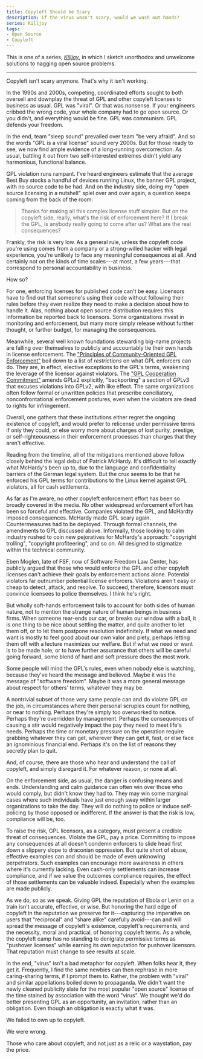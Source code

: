 ```yaml
---
title: Copyleft Should be Scary
description: if the virus wasn't scary, would we wash out hands?
series: Killjoy
tags:
- Open Source
- Copyleft
---
```


This is one of a series, [_Killjoy_](/series/Killjoy.html), in which I sketch unorthodox and unwelcome solutions to nagging open source problems.

---

Copyleft isn't scary anymore.  That's why it isn't working.

In the 1990s and 2000s, competing, coordinated efforts sought to both oversell and downplay the threat of GPL and other copyleft licenses to business as usual.  GPL was "viral".   Or that was nonsense.  If your engineers cribbed the wrong code, your whole company had to go open source.   Or you didn't, and everything would be fine.  GPL was communism.  GPL defends your freedom.

In the end, team "sleep sound" prevailed over team "be very afraid".  And so the words "GPL is a viral license" sound very 2000s.  But for those ready to see, we now find ample evidence of a long-running overcorrection.  As usual, battling it out from two self-interested extremes didn't yield any harmonious, functional balance.

GPL violation runs rampant.  I've heard engineers estimate that the average Best Buy stocks a handful of devices running Linux, the banner GPL project, with no source code to be had.  And on the industry side, doing my "open source licensing in a nutshell" spiel over and over again, a question keeps coming from the back of the room:

> Thanks for making all this complex license stuff simpler.  But on the copyleft side, really, what's the risk of enforcement here?  If I break the GPL, is anybody really going to come after us?  What are the real consequences?

Frankly, the risk is very low.  As a general rule, unless the copyleft code you're using comes from a company or a strong-willed hacker with legal experience, you're unlikely to face any meaningful consequences at all.  And certainly not on the kinds of time scales---at most, a few years---that correspond to personal accountability in business.

How so?

For one, enforcing licenses for published code can't be easy.  Licensors have to find out that someone's using their code without following their rules before they even realize they need to make a decision about how to handle it.  Alas, nothing about open source distribution requires this information be reported back to licensors.  Some organizations invest in monitoring and enforcement, but many more simply release without further thought, or further budget, for managing the consequences.

Meanwhile, several well known foundations stewarding big-name projects are falling over themselves to publicly and accountably tie their own hands in license enforcement.  The ["Principles of Community-Oriented GPL Enforcement"](https://sfconservancy.org/copyleft-compliance/principles.html) boil down to a list of _restrictions_ on what GPL enforcers can do.  They are, in effect, elective exceptions to the GPL's terms, weakening the leverage of the licensor against violators.  The ["GPL Cooperation Commitment"](https://gplcc.github.io/gplcc/) amends GPLv2 explicitly, "backporting" a section of GPLv3 that excuses violations into GPLv2, with like effect.  The same organizations often follow formal or unwritten policies that prescribe conciliatory, nonconfrontational enforcement postures, even when the violators are dead to rights for infringement.

Overall, one gathers that these institutions either regret the ongoing existence of copyleft, and would prefer to relicense under permissive terms if only they could, or else worry more about charges of lost purity, prestige, or self-righteousness in their enforcement processes than charges that they aren't effective.

Reading from the timeline, all of the mitigations mentioned above follow closely behind the legal debut of Patrick McHardy.  It's difficult to tell exactly what McHardy's been up to, due to the language and confidentiality barriers of the German legal system.  But the crux seems to be that he enforced his GPL terms for contributions to the Linux kernel against GPL violators, all for cash settlements.

As far as I'm aware, no other copyleft enforcement effort has been so broadly covered in the media.  No other widespread enforcement effort has been so forceful and effective.  Companies violated the GPL, and McHardty imposed consequences.  McHardy made GPL scary again.  Countermeasures had to be deployed.  Through formal channels, the amendments to GPL discussed above.  Informally, those looking to calm industry rushed to coin new pejoratives for McHardy's approach: "copyright trolling", "copyright profiteering", and so on.  All designed to stigmatize within the technical community.

Eben Moglen, late of FSF, now of Software Freedom Law Center, has publicly argued that those who would enforce the GPL and other copyleft licenses can't achieve their goals by enforcement actions alone.  Potential violators far outnumber potential license enforcers.  Violations aren't easy or cheap to detect, attack, and resolve.  To succeed, therefore, licensors must convince licensees to police themselves.  I think he's right.

But wholly soft-hands enforcement fails to account for both sides of human nature, not to mention the strange nature of human beings in business firms.  When someone rear-ends our car, or breaks our window with a ball, it is one thing to be nice about settling the matter, and quite another to let them off, or to let them postpone resolution indefinitely.  If what we need and want is mostly to feel good about our own valor and piety, perhaps letting them off with a lecture maximizes our welfare.  But if what we need or want is to be made hole, or to have further assurance that others will be careful going forward, some blend of hard and soft pressure does the most work.

Some people will mind the GPL's rules, even when nobody else is watching, because they've heard the message and believed.  Maybe it was the message of "software freedom".  Maybe it was a more general message about respect for others' terms, whatever they may be.

A nontrivial subset of those very same people can and do violate GPL on the job, in circumstances where their personal scruples count for nothing, or near to nothing.  Perhaps they're simply too overworked to notice.  Perhaps they're overridden by management.  Perhaps the consequences of causing a stir would negatively impact the pay they need to meet life's needs.  Perhaps the time or monetary pressure on the operation require grabbing whatever they can get, wherever they can get it, fast, or else face an ignominious financial end.  Perhaps it's on the list of reasons they secretly plan to quit.

And, of course, there are those who hear and understand the call of copyleft, and simply disregard it.  For whatever reason, or none at all.

On the enforcement side, as usual, the danger is confusing means and ends.  Understanding and calm guidance can often win over those who would comply, but didn't know they had to.  They may win some marginal cases where such individuals have just enough sway within larger organizations to take the day.  They will do nothing to police or induce self-policing by those opposed or indifferent.  If the answer is that the risk is low, compliance will be, too.

To raise the risk, GPL licensors, as a category, must present a credible threat of consequences.  Violate the GPL, pay a price.  Committing to impose any consequences at all doesn't condemn enforcers to slide head first down a slippery slope to draconian oppression.  But quite short of abuse, effective examples can and should be made of even unknowing perpetrators.  Such examples can encourage more awareness in others where it's currently lacking.  Even cash-only settlements can increase compliance, and if we value the outcomes compliance requires, the effect of those settlements can be valuable indeed.  Especially when the examples are made publicly.

As we do, so as we speak.  Giving GPL the reputation of Ebola or Lenin on a train isn't accurate, effective, or wise.  But honoring the hard edge of copyleft in the reputation we preserve for it---capturing the imperative on users that "reciprocal" and "share alike" carefully avoid---can and will spread the message of copyleft's existence, copyleft's requirements, and the necessity, moral and practical, of honoring copyleft terms.  As a whole, the copyleft camp has no standing to denigrate permissive terms as "pushover licenses" while earning its own reputation for pushover licensors.  That reputation must change to see results at scale.

In the end, "virus" isn't a bad metaphor for copyleft.  When folks hear it, they get it.  Frequently, I find the same newbies can then rephrase in more caring-sharing terms, if I prompt them to.  Rather, the problem with "viral" and similar appellations boiled down to propaganda.  We didn't want the newly cleaned publicity slate for the most popular "open source" license of the time stained by association with the word "virus".  We thought we'd do better presenting GPL as an opportunity, an invitation, rather than an obligation.  Even though an obligation is exactly what it was.

We failed to own up to copyleft.

We were wrong.

Those who care about copyleft, and not just as a relic or a waystation, pay the price.